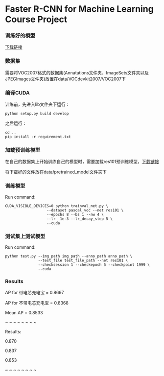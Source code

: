# Faster R-CNN for Machine Learning Course Project

### 训练好的模型
[下载链接](https://www.dropbox.com/s/ut45d7pfv6po4rx/faster_rcnn_1_5_1999.pth?dl=0)

### 数据集
需要将VOC2007格式的数据集(Annatations文件夹、ImageSets文件夹以及JPEGImages文件夹)放置在data/VOCdevkit2007/VOC2007下

### 编译CUDA
训练前，先进入lib文件夹下运行：

`python setup.py build develop`

之后运行：
```
cd ..
pip install -r requirement.txt
```
### 加载预训练模型
在自己的数据集上开始训练自己的模型时，需要加载res101预训练模型，[下载链接](https://www.dropbox.com/s/ut45d7pfv6po4rx/faster_rcnn_1_5_1999.pth?dl=0)

将下载好的文件放在data/pretrained_model文件夹下

### 训练模型
Run command:
```
CUDA_VISIBLE_DEVICES=0 python trainval_net.py \
                   --dataset pascal_voc --net res101 \
                   --epochs 8 --bs 1 --nw 4 \
                   --lr  1e-3 --lr_decay_step 5 \
                   --cuda
```

### 测试集上测试模型
Run command:
```
python test.py --img_path img_path --anno_path anno_path \
               --test_file test_file_path --net res101 \
               --checksession 1 --checkepoch 5 --checkpoint 1999 \
               --cuda
```

### Results
AP for 带电芯充电宝 = 0.8697

AP for 不带电芯充电宝 = 0.8368

Mean AP = 0.8533

~ ~ ~ ~ ~ ~ ~ ~

Results:

0.870

0.837

0.853

~ ~ ~ ~ ~ ~ ~ ~



